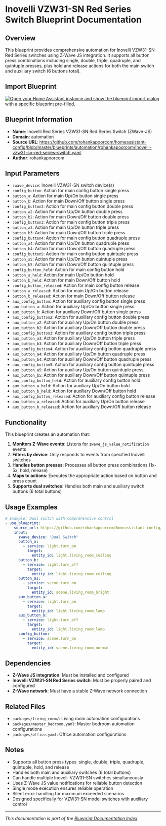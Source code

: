 # Inovelli VZW31-SN Red Series Switch Blueprint Documentation

## Overview
This blueprint provides comprehensive automation for Inovelli VZW31-SN Red Series switches using Z-Wave JS integration. It supports all button press combinations including single, double, triple, quadruple, and quintuple presses, plus hold and release actions for both the main switch and auxiliary switch (6 buttons total).

## Import Blueprint

[![Open your Home Assistant instance and show the blueprint import dialog with a specific blueprint pre-filled.](https://my.home-assistant.io/badges/blueprint_import.svg)](https://my.home-assistant.io/redirect/blueprint_import/?blueprint_url=https%3A//github.com/rohankapoorcom/homeassistant-config/blob/master/blueprints/automation/rohankapoorcom/inovelli-vzw31-sn-red-series-switch.yaml)

## Blueprint Information
- **Name**: Inovelli Red Series VZW31-SN Red Series Switch (ZWave-JS)
- **Domain**: automation
- **Source URL**: https://github.com/rohankapoorcom/homeassistant-config/blob/master/blueprints/automation/rohankapoorcom/inovelli-vzw31-sn-red-series-switch.yaml
- **Author**: rohankapoorcom

## Input Parameters
- `zwave_device`: Inovelli VZW31-SN switch device(s)
- `config_button`: Action for main config button single press
- `button_a`: Action for main Up/On button single press
- `button_b`: Action for main Down/Off button single press
- `config_button2`: Action for main config button double press
- `button_a2`: Action for main Up/On button double press
- `button_b2`: Action for main Down/Off button double press
- `config_button3`: Action for main config button triple press
- `button_a3`: Action for main Up/On button triple press
- `button_b3`: Action for main Down/Off button triple press
- `config_button4`: Action for main config button quadruple press
- `button_a4`: Action for main Up/On button quadruple press
- `button_b4`: Action for main Down/Off button quadruple press
- `config_button5`: Action for main config button quintuple press
- `button_a5`: Action for main Up/On button quintuple press
- `button_b5`: Action for main Down/Off button quintuple press
- `config_button_held`: Action for main config button hold
- `button_a_held`: Action for main Up/On button hold
- `button_b_held`: Action for main Down/Off button hold
- `config_button_released`: Action for main config button release
- `button_a_released`: Action for main Up/On button release
- `button_b_released`: Action for main Down/Off button release
- `aux_config_button`: Action for auxiliary config button single press
- `aux_button_a`: Action for auxiliary Up/On button single press
- `aux_button_b`: Action for auxiliary Down/Off button single press
- `aux_config_button2`: Action for auxiliary config button double press
- `aux_button_a2`: Action for auxiliary Up/On button double press
- `aux_button_b2`: Action for auxiliary Down/Off button double press
- `aux_config_button3`: Action for auxiliary config button triple press
- `aux_button_a3`: Action for auxiliary Up/On button triple press
- `aux_button_b3`: Action for auxiliary Down/Off button triple press
- `aux_config_button4`: Action for auxiliary config button quadruple press
- `aux_button_a4`: Action for auxiliary Up/On button quadruple press
- `aux_button_b4`: Action for auxiliary Down/Off button quadruple press
- `aux_config_button5`: Action for auxiliary config button quintuple press
- `aux_button_a5`: Action for auxiliary Up/On button quintuple press
- `aux_button_b5`: Action for auxiliary Down/Off button quintuple press
- `aux_config_button_held`: Action for auxiliary config button hold
- `aux_button_a_held`: Action for auxiliary Up/On button hold
- `aux_button_b_held`: Action for auxiliary Down/Off button hold
- `aux_config_button_released`: Action for auxiliary config button release
- `aux_button_a_released`: Action for auxiliary Up/On button release
- `aux_button_b_released`: Action for auxiliary Down/Off button release

## Functionality
This blueprint creates an automation that:

1. **Monitors Z-Wave events**: Listens for `zwave_js_value_notification` events
2. **Filters by device**: Only responds to events from specified Inovelli switches
3. **Handles button presses**: Processes all button press combinations (1x-5x, hold, release)
4. **Maps to actions**: Executes the appropriate action based on button and press count
5. **Supports dual switches**: Handles both main and auxiliary switch buttons (6 total buttons)

## Usage Examples
```yaml
# Example: Dual switch with comprehensive control
- use_blueprint:
    source_url: https://github.com/rohankapoorcom/homeassistant-config/blob/master/blueprints/automation/rohankapoorcom/inovelli-vzw31-sn-red-series-switch.yaml
    input:
      zwave_device: "Dual Switch"
      button_a:
        - service: light.turn_on
          target:
            entity_id: light.living_room_ceiling
      button_b:
        - service: light.turn_off
          target:
            entity_id: light.living_room_ceiling
      button_a2:
        - service: scene.turn_on
          target:
            entity_id: scene.living_room_bright
      aux_button_a:
        - service: light.turn_on
          target:
            entity_id: light.living_room_lamp
      aux_button_b:
        - service: light.turn_off
          target:
            entity_id: light.living_room_lamp
      config_button:
        - service: scene.turn_on
          target:
            entity_id: scene.living_room_normal
```

## Dependencies
- **Z-Wave JS integration**: Must be installed and configured
- **Inovelli VZW31-SN Red Series switch**: Must be properly paired and configured
- **Z-Wave network**: Must have a stable Z-Wave network connection

## Related Files
- `packages/living_room/`: Living room automation configurations
- `packages/master_bedroom.yaml`: Master bedroom automation configurations
- `packages/office.yaml`: Office automation configurations

## Notes
- Supports all button press types: single, double, triple, quadruple, quintuple, hold, and release
- Handles both main and auxiliary switches (6 total buttons)
- Can handle multiple Inovelli VZW31-SN switches simultaneously
- Uses Z-Wave JS value notifications for reliable button detection
- Single mode execution ensures reliable operation
- Silent error handling for maximum exceeded scenarios
- Designed specifically for VZW31-SN model switches with auxiliary control

---

*This documentation is part of the [Blueprint Documentation Index](../../../README.md)*
